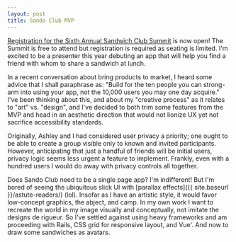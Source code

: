 ```yaml
---
layout: post
title: Sando Club MVP
---
```

[Registration for the Sixth Annual Sandwich Club Summit](http://sandwich-club.org/2017-sandwich-club-summit/) is now open! The Summit is free to attend but registration is required as seating is limited. I'm excited to be a presenter this year debuting an app that will help you find a friend with whom to share a sandwich at lunch.

In a recent conversation about bring products to market, I heard some advice that I shall paraphrase as: "Build for the ten people you can strong-arm into using your app, not the 10,000 users you may one day acquire." I've been thinking about this, and about my "creative process" as it relates to "art" vs. "design", and I've decided to both trim some features from the MVP and head in an aesthetic direction that would not lionize UX yet not sacrifice accessibility standards.

Originally, Ashley and I had considered user privacy a priority; one ought to be able to create a group visible only to known and invited participants. However, anticipating that just a handful of friends will be initial users, privacy logic seems less urgent a feature to implement. Frankly, even with a hundred users I would do away with privacy controls all together.

Does Sando Club need to be a single page app? I'm indifferent! But I'm bored of seeing the ubiquitous slick UI with [parallax effects]({{ site.baseurl }}/astute-readers/) (lol). Insofar as I have an artistic style, it would favor low-concept graphics, the abject, and camp. In my own work I want to recreate the world in my image visually and conceptually, not imitate the designs de rigueur. So I've settled against using heavy frameworks and am proceeding with Rails, CSS grid for responsive layout, and Vue'. And now to draw some sandwiches as avatars.
